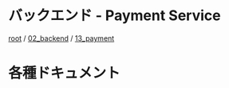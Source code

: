 # バックエンド - Payment Service

[root](./../../README.md) 
/ [02_backend](./../README.md) 
/ [13_payment](./README.md)

# 各種ドキュメント
